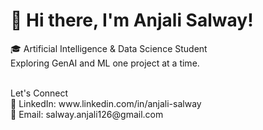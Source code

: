 # 👋 Hi there, I'm Anjali Salway!

🎓 Artificial Intelligence & Data Science Student
</br>
Exploring GenAI and ML one project at a time.

</br>
Let's Connect
</br>
🔗 LinkedIn: www.linkedin.com/in/anjali-salway  
</br>
📧 Email: salway.anjali126@gmail.com  


